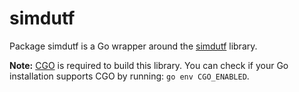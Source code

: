 # simdutf

Package simdutf is a Go wrapper around the [simdutf](https://github.com/simdutf/simdutf/)
library.

**Note:** [CGO](https://go.dev/wiki/cgo) is required to build this library.
You can check if your Go installation supports CGO by running: `go env CGO_ENABLED`.
